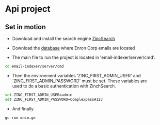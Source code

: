 # Api project

## Set in motion
- Download and install the search engine [ZincSearch](https://docs.zinc.dev/installation/)
- Download the [database](http://www.cs.cmu.edu/~enron/enron_mail_20110402.tgz) where Enron Corp emails are located

- The main file to run the project is located in 'email-indexer/server/cmd'.
```sh
cd email-indexer/server/cmd
```

- Then the environment variables 'ZINC_FIRST_ADMIN_USER' and 'ZINC_FIRST_ADMIN_PASSWORD' must be set. These variables are used to do a basic authentication with ZinchSearch.
```sh
set ZINC_FIRST_ADMIN_USER=admin
set ZINC_FIRST_ADMIN_PASSWORD=Complexpass#123
```

- And finally
```sh
go run main.go
```

